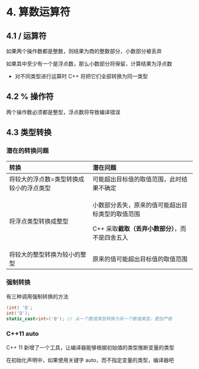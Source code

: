 # 4. 算数运算符

## 4.1 / 运算符

如果两个操作数都是整数，则结果为商的整数部分，小数部分被丢弃

如果其中至少有一个是浮点数，那么小数部分将保留，计算结果为浮点数

* 对不同类型进行运算时 C++ 将把它们全部转换为同一类型

## 4.2 % 操作符

两个操作数必须都是整型，浮点数将导致编译错误

## 4.3 类型转换

### 潜在的转换问题

<table>
  <thead>
    <tr>
      <th style="text-align:left">&#x8F6C;&#x6362;</th>
      <th style="text-align:left">&#x6F5C;&#x5728;&#x95EE;&#x9898;</th>
    </tr>
  </thead>
  <tbody>
    <tr>
      <td style="text-align:left">&#x5C06;&#x8F83;&#x5927;&#x7684;&#x6D6E;&#x70B9;&#x6570;=&#x7C7B;&#x578B;&#x8F6C;&#x6362;&#x6210;&#x8F83;&#x5C0F;&#x7684;&#x6D6E;&#x70B9;&#x7C7B;&#x578B;</td>
      <td
      style="text-align:left">&#x53EF;&#x80FD;&#x8D85;&#x51FA;&#x76EE;&#x6807;&#x503C;&#x7684;&#x53D6;&#x503C;&#x8303;&#x56F4;&#xFF0C;&#x6B64;&#x65F6;&#x7ED3;&#x679C;&#x4E0D;&#x786E;&#x5B9A;</td>
    </tr>
    <tr>
      <td style="text-align:left">&#x5C06;&#x6D6E;&#x70B9;&#x7C7B;&#x578B;&#x8F6C;&#x6362;&#x6210;&#x6574;&#x578B;</td>
      <td
      style="text-align:left">
        <p>&#x5C0F;&#x6570;&#x90E8;&#x5206;&#x4E22;&#x5931;&#xFF0C;&#x539F;&#x6765;&#x7684;&#x503C;&#x53EF;&#x80FD;&#x8D85;&#x51FA;&#x76EE;&#x6807;&#x7C7B;&#x578B;&#x7684;&#x53D6;&#x503C;&#x8303;&#x56F4;</p>
        <p>C++ &#x91C7;&#x53D6;<b>&#x622A;&#x53D6;&#xFF08;&#x4E22;&#x5F03;&#x5C0F;&#x6570;&#x90E8;&#x5206;&#xFF09;</b>&#xFF0C;&#x800C;&#x4E0D;&#x662F;&#x56DB;&#x820D;&#x4E94;&#x5165;</p>
        </td>
    </tr>
    <tr>
      <td style="text-align:left">&#x5C06;&#x8F83;&#x5927;&#x7684;&#x6574;&#x578B;&#x8F6C;&#x6362;&#x4E3A;&#x8F83;&#x5C0F;&#x7684;&#x6574;&#x578B;</td>
      <td
      style="text-align:left">&#x539F;&#x6765;&#x7684;&#x503C;&#x53EF;&#x80FD;&#x8D85;&#x51FA;&#x76EE;&#x6807;&#x503C;&#x7684;&#x53D6;&#x503C;&#x8303;&#x56F4;</td>
    </tr>
  </tbody>
</table>

### 强制转换

有三种调用强制转换的方法

```cpp
(int) 'Q';
int('Q');
static_cast<int>('Q'); // 从一个数值类型转换为另一个数值类型，更加严格
```

### C++11 auto

C++ 11 新增了一个工具，让编译器能够根据初始值的类型推断变量的类型

在初始化声明中，如果使用关键字 auto，而不指定变量的类型，编译器吧

